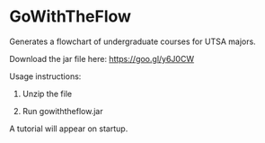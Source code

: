 # GoWithTheFlow
Generates a flowchart of undergraduate courses for UTSA majors.


Download the jar file here: 
https://goo.gl/y6J0CW


Usage instructions:

1) Unzip the file

2) Run gowiththeflow.jar


A tutorial will appear on startup.
